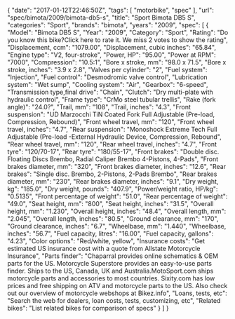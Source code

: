 {
    "date": "2017-01-12T22:46:50Z",
    "tags": [
        "motorbike",
        "spec"
    ],
    "url": "spec\/bimota\/2009\/bimota-db5-s",
    "title": "Sport Bimota DB5 S",
    "categories": "Sport",
    "brands": "bimota",
    "years": "2009",
    "spec": [
        {
            "Model": "Bimota DB5 S",
            "Year": "2009",
            "Category": "Sport",
            "Rating": "Do you know this bike?Click here to rate it. We miss 2 votes to show the rating",
            "Displacement, ccm": "1079.00",
            "Displacement, cubic inches": "65.84",
            "Engine type": "V2, four-stroke",
            "Power, HP": "95.00",
            "Power at RPM": "7000",
            "Compression": "10.5:1",
            "Bore x stroke, mm": "98.0 x 71.5",
            "Bore x stroke, inches": "3.9 x 2.8",
            "Valves per cylinder": "2",
            "Fuel system": "Injection",
            "Fuel control": "Desmodromic valve control",
            "Lubrication system": "Wet sump",
            "Cooling system": "Air",
            "Gearbox": "6-speed",
            "Transmission type,final drive": "Chain",
            "Clutch": "Dry multi-plate with hydraulic control",
            "Frame type": "CrMo steel tubular trellis",
            "Rake (fork angle)": "24.0?",
            "Trail, mm": "108",
            "Trail, inches": "4.3",
            "Front suspension": "UD Marzocchi TiN Coated Fork Full Adjustable (Pre-load, Compression, Rebound)",
            "Front wheel travel, mm": "120",
            "Front wheel travel, inches": "4.7",
            "Rear suspension": "Monoshock Extreme Tech Full Adjustable (Pre-load -External Hydraulic Device, Compression, Rebound",
            "Rear wheel travel, mm": "120",
            "Rear wheel travel, inches": "4.7",
            "Front tyre": "120\/70-17",
            "Rear tyre": "180\/55-17",
            "Front brakes": "Double disc. Floating Discs Brembo, Radial Caliper Brembo 4-Pistons, 4-Pads",
            "Front brakes diameter, mm": "320",
            "Front brakes diameter, inches": "12.6",
            "Rear brakes": "Single disc. Brembo, 2-Pistons, 2-Pads Brembo",
            "Rear brakes diameter, mm": "230",
            "Rear brakes diameter, inches": "9.1",
            "Dry weight, kg": "185.0",
            "Dry weight, pounds": "407.9",
            "Power\/weight ratio, HP\/kg": "0.5135",
            "Front percentage of weight": "51.0",
            "Rear percentage of weight": "49.0",
            "Seat height, mm": "800",
            "Seat height, inches": "31.5",
            "Overall height, mm": "1.230",
            "Overall height, inches": "48.4",
            "Overall length, mm": "2.045",
            "Overall length, inches": "80.5",
            "Ground clearance, mm": "170",
            "Ground clearance, inches": "6.7",
            "Wheelbase, mm": "1.440",
            "Wheelbase, inches": "56.7",
            "Fuel capacity, litres": "16.00",
            "Fuel capacity, gallons": "4.23",
            "Color options": "Red\/white, yellow",
            "Insurance costs": "Get estimated US insurance cost with a quote from Allstate Motorcycle Insurance",
            "Parts finder": "Chaparral provides online schematics & OEM parts for the US.   Motorcycle Superstore provides an easy-to-use parts finder. Ships to the US, Canada, UK and Australia.MotoSport.com ships motorcycle parts and accessories to most countries.    Sixity.com has low prices and free shipping on ATV and motorcycle parts to the US. Also check out our overview of motorcycle webshops at Bikez.info",
            "Loans, tests, etc": "Search the web for dealers, loan costs, tests, customizing, etc",
            "Related bikes": "List related bikes for comparison of specs"
        }
    ]
}